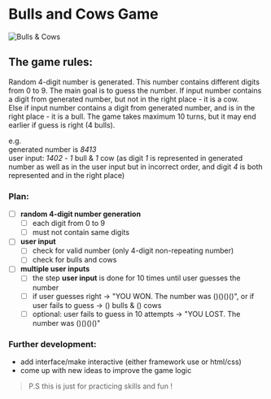 # Bulls and Cows Game
![Bulls & Cows](https://repository-images.githubusercontent.com/558048734/9675e878-71d3-4328-9108-5658ed0e69de)
## The game rules:
Random 4-digit number is generated. This number contains different digits from 0 to 9. The main goal is to guess the number. If input number contains a digit from generated number, but not in the right place - it is a cow.  
Else if input number contains a digit from generated number, and is in the right place - it is a bull. The game takes maximum 10 turns, but it may end earlier if guess is right (4 bulls).

e.g.  
generated number is *8413*  
user input: *1402* - *1* bull & *1* cow (as digit *1* is represented in generated number as well as in the user input but in incorrect order, and digit *4* is both represented and in the right place)
### Plan:
- [ ] **random 4-digit number generation**
  - [ ] each digit from 0 to 9
  - [ ] must not contain same digits
- [ ] **user input**
  - [ ] check for valid number (only 4-digit non-repeating number)
  - [ ] check for bulls and cows
- [ ] **multiple user inputs**
  - [ ] the step **user input** is done for 10 times until user guesses the number
  - [ ] if user guesses right -> "YOU WON. The number was ()()()()", or if user fails to guess -> () bulls & () cows
  - [ ] optional: user fails to guess in 10 attempts -> "YOU LOST. The number was ()()()()"
### Further development:
* add interface/make interactive (either framework use or html/css)
* come up with new ideas to improve the game logic


> P.S this is just for practicing skills and fun !
